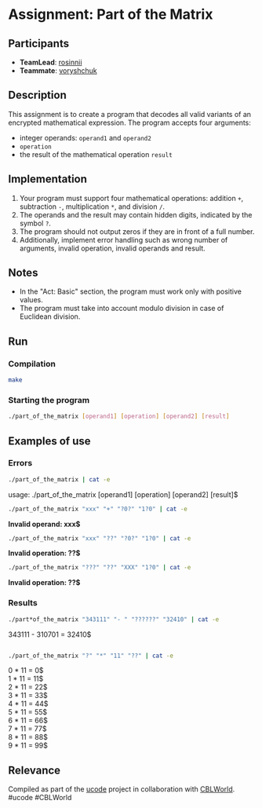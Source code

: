 # Assignment: Part of the Matrix

## Participants

- **TeamLead**: [rosinnii](https://lms.khpi.ucode-connect.study/users/rosinnii)
- **Teammate**: [voryshchuk](https://lms.khpi.ucode-connect.study/users/voryshchuk)

## Description

This assignment is to create a program that decodes all valid variants of an encrypted mathematical expression. The program accepts four arguments:

- integer operands: `operand1` and `operand2`
- `operation`
- the result of the mathematical operation `result`

## Implementation

1. Your program must support four mathematical operations: addition `+`, subtraction `-`, multiplication `*`, and division `/`.
2. The operands and the result may contain hidden digits, indicated by the symbol `?`.
3. The program should not output zeros if they are in front of a full number.
4. Additionally, implement error handling such as wrong number of arguments, invalid operation, invalid operands and result.

## Notes

- In the "Act: Basic" section, the program must work only with positive values.
- The program must take into account modulo division in case of Euclidean division.

## Run

### Compilation

```sh
make
```

### Starting the program
```sh
./part_of_the_matrix [operand1] [operation] [operand2] [result]
```

## Examples of use

### Errors

```sh
./part_of_the_matrix | cat -e
```
usage: ./part_of_the_matrix [operand1] [operation] [operand2] [result]$  

```sh
./part_of_the_matrix "xxx" "+" "?0?" "1?0" | cat -e
```
**Invalid operand: xxx$**  


```sh
./part_of_the_matrix "xxx" "??" "?0?" "1?0" | cat -e
```
**Invalid operation: ??$**
 
```sh
./part_of_the_matrix "???" "??" "XXX" "1?0" | cat -e
```
**Invalid operation: ??$**

### Results

```sh
./part*of_the_matrix "343111" "- " "??????" "32410" | cat -e
```
343111 - 310701 = 32410$  
  

```sh

./part_of_the_matrix "?" "*" "11" "??" | cat -e
```
0 \* 11 = 0$  
1 \* 11 = 11$  
2 \* 11 = 22$  
3 \* 11 = 33$  
4 \* 11 = 44$  
5 \* 11 = 55$  
6 \* 11 = 66$  
7 \* 11 = 77$  
8 \* 11 = 88$  
9 \* 11 = 99$  

## Relevance

Compiled as part of the [ucode](https://lms.khpi.ucode-connect.study/) project in collaboration with [CBLWorld](https://lms.khpi.ucode-connect.study/). #ucode #CBLWorld
